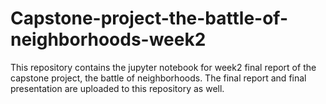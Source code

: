 # Capstone-project-the-battle-of-neighborhoods-week2
This repository contains the jupyter notebook for week2 final report of the capstone project, the battle of neighborhoods. The final report and final presentation are uploaded to this repository as well.
